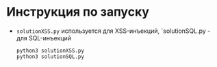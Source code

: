 # Инструкция по запуску
- `solutionXSS.py` используется для XSS-инъекций, `solutionSQL.py - для SQL-инъекций
  ```
  python3 solutionXSS.py
  python3 solutionSQL.py
  ```
